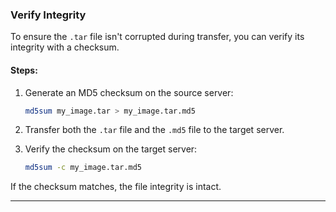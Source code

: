 

### **Verify Integrity**
To ensure the `.tar` file isn't corrupted during transfer, you can verify its integrity with a checksum.

#### Steps:
1. Generate an MD5 checksum on the source server:
   ```bash
   md5sum my_image.tar > my_image.tar.md5
   ```

2. Transfer both the `.tar` file and the `.md5` file to the target server.

3. Verify the checksum on the target server:
   ```bash
   md5sum -c my_image.tar.md5
   ```

If the checksum matches, the file integrity is intact.

---
